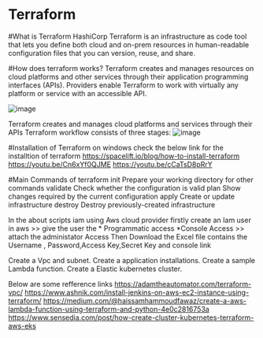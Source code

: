 # Terraform
#What is Terraform
 HashiCorp Terraform is an infrastructure as code tool that lets you define both cloud and on-prem resources in human-readable configuration files that you can version,   reuse, and share.

#How does terraform works?
 Terraform creates and manages resources on cloud platforms and other services through their application programming interfaces (APIs). Providers enable Terraform to   work with virtually any platform or service with an accessible API.

 ![image](https://user-images.githubusercontent.com/90096333/179201143-4cbcc9b7-0a2d-4371-8a02-b06a2aad71fc.png)

  Terraform creates and manages cloud platforms and services through their APIs
  Terraform workflow consists of three stages:
  ![image](https://user-images.githubusercontent.com/90096333/179211668-773c72e5-f046-4a02-a80f-48a2e02e3813.png)

 #Installation of Terraform on windows
 check the below link for the installtion of terraform
 https://spacelift.io/blog/how-to-install-terraform
 https://youtu.be/Cn6xYf0QJME
 https://youtu.be/cCaTsD8pRrY 
 
  #Main Commands of terraform 
  init          Prepare your working directory for other commands
  validate      Check whether the configuration is valid
  plan          Show changes required by the current configuration
  apply         Create or update infrastructure
  destroy       Destroy previously-created infrastructure
 
 In the about scripts iam using Aws cloud provider
 firstly create an Iam user in aws >> give the user the * Programmatic access *Console Access >> attach the administator Access 
 Then Download the Excel file contains the Username , Password,Access Key,Secret Key and console link 
 
 Create a Vpc and subnet.
 Create a application installations.
 Create a sample Lambda function.
 Create a Elastic kubernetes cluster.
 
 Below are some refference links
 https://adamtheautomator.com/terraform-vpc/
 https://www.ashnik.com/install-jenkins-on-aws-ec2-instance-using-terraform/
 https://medium.com/@haissamhammoudfawaz/create-a-aws-lambda-function-using-terraform-and-python-4e0c2816753a
 https://www.sensedia.com/post/how-create-cluster-kubernetes-terraform-aws-eks

